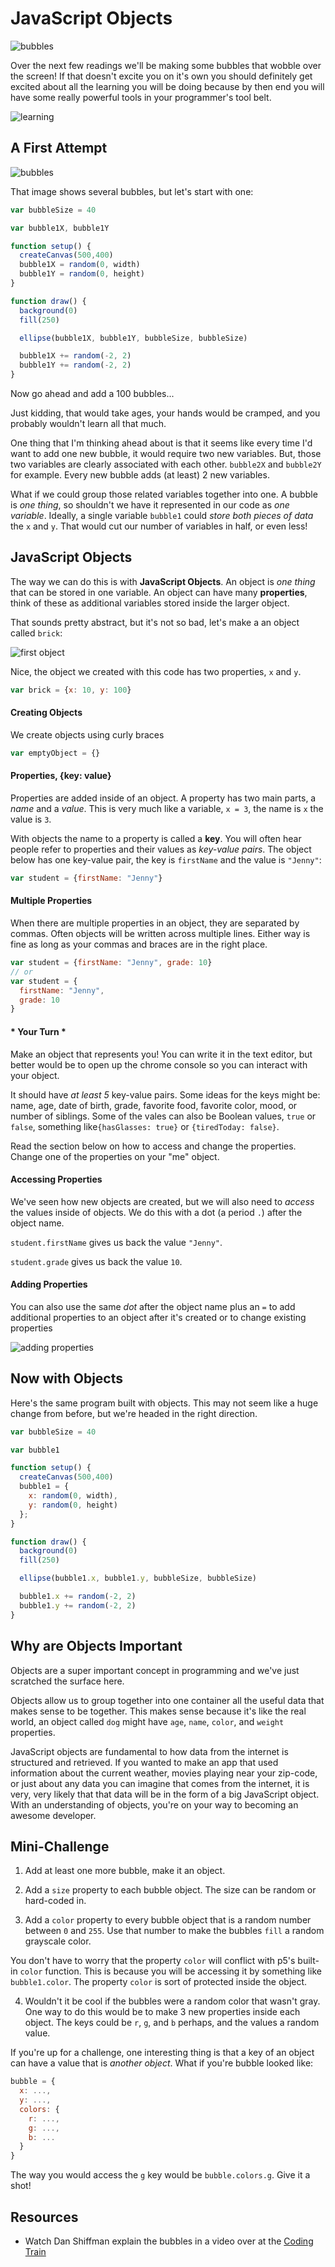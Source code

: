 # JavaScript Objects

![bubbles](https://s3.amazonaws.com/upperline/curriculum-assets/p5js/monkey-bubbles.gif)

Over the next few readings we'll be making some bubbles that wobble over the screen! If that doesn't excite you on it's own you should definitely get excited about all the learning you will be doing because by then end you will have some really powerful tools in your programmer's tool belt.

![learning](https://s3.amazonaws.com/upperline/curriculum-assets/p5js/info.gif)


## A First Attempt

![bubbles](https://s3.amazonaws.com/upperline/curriculum-assets/p5js/bubbles.gif)

That image shows several bubbles, but let's start with one:

```javascript
var bubbleSize = 40

var bubble1X, bubble1Y

function setup() {
  createCanvas(500,400)
  bubble1X = random(0, width)
  bubble1Y = random(0, height)
}

function draw() {
  background(0)
  fill(250)

  ellipse(bubble1X, bubble1Y, bubbleSize, bubbleSize)

  bubble1X += random(-2, 2)
  bubble1Y += random(-2, 2)
}
```

Now go ahead and add a 100 bubbles...

Just kidding, that would take ages, your hands would be cramped, and you probably wouldn't learn all that much.

One thing that I'm thinking ahead about is that it seems like every time I'd want to add one new bubble, it would require two new variables. But, those two variables are clearly associated with each other. `bubble2X` and `bubble2Y` for example. Every new bubble adds (at least) 2 new variables.

What if we could group those related variables together into one. A bubble is *one thing*, so shouldn't we have it represented in our code as *one variable*. Ideally, a single variable `bubble1` could *store both pieces of data* the `x` and `y`. That would cut our number of variables in half, or even less!

## JavaScript Objects

The way we can do this is with **JavaScript Objects**. An object is *one thing* that can be stored in one variable. An object can have many **properties**, think of these as additional variables stored inside the larger object.

That sounds pretty abstract, but it's not so bad, let's make a an object called `brick`:

![first object](https://s3.amazonaws.com/upperline/curriculum-assets/p5js/object-intro.gif)

Nice, the object we created with this code has two properties, `x` and `y`.

```javascript
var brick = {x: 10, y: 100}
```
#### Creating Objects

We create objects using curly braces

```javascript
var emptyObject = {}
```

#### Properties, {key: value}

Properties are added inside of an object. A property has two main parts, a *name* and a *value*.  This is very much like a variable, `x = 3`, the name is `x` the value is `3`.

With objects the name to a property is called a **key**.  You will often hear people refer to properties and their values as *key-value pairs*. The object below has one key-value pair, the key is `firstName` and the value is `"Jenny"`:

```javascript
var student = {firstName: "Jenny"}
```

#### Multiple Properties

When there are multiple properties in an object, they are separated by commas. Often objects will be written across multiple lines. Either way is fine as long as your commas and braces are in the right place.

```javascript
var student = {firstName: "Jenny", grade: 10}
// or
var student = {
  firstName: "Jenny",
  grade: 10
}
```

#### \* Your Turn \*
Make an object that represents you!  You can write it in the text editor, but better would be to open up the chrome console so you can interact with your object.

It should have *at least 5* key-value pairs. Some ideas for the keys might be: name, age, date of birth, grade, favorite food, favorite color, mood, or number of siblings. Some of the vales can also be Boolean values, `true` or `false`, something like`{hasGlasses: true}` or `{tiredToday: false}`.

Read the section below on how to access and change the properties. Change one of the properties on your "me" object.

#### Accessing Properties

We've seen how new objects are created, but we will also need to *access* the values inside of objects. We do this with a dot (a period `.`) after the object name.

`student.firstName` gives us back the value `"Jenny"`.

`student.grade` gives us back the value `10`.

#### Adding Properties

You can also use the same *dot* after the object name plus an `=` to add additional properties to an object after it's created or to change existing properties

![adding properties](https://s3.amazonaws.com/upperline/curriculum-assets/p5js/add-to-object.gif)

## Now with Objects

Here's the same program built with objects. This may not seem like a huge change from before, but we're headed in the right direction.

```javascript
var bubbleSize = 40

var bubble1

function setup() {
  createCanvas(500,400)
  bubble1 = {
    x: random(0, width),
    y: random(0, height)
  };
}

function draw() {
  background(0)
  fill(250)

  ellipse(bubble1.x, bubble1.y, bubbleSize, bubbleSize)

  bubble1.x += random(-2, 2)
  bubble1.y += random(-2, 2)
}
```
## Why are Objects Important

Objects are a super important concept in programming and we've just scratched the surface here.

Objects allow us to group together into one container all the useful data that makes sense to be together.  This makes sense because it's like the real world, an object called `dog` might have `age`, `name`, `color`, and `weight` properties.

JavaScript objects are fundamental to how data from the internet is structured and retrieved.  If you wanted to make an app that used information about the current weather, movies playing near your zip-code, or just about any data you can imagine that comes from the internet, it is very, very likely that that data will be in the form of a big JavaScript object. With an understanding of objects, you're on your way to becoming an awesome developer.

## Mini-Challenge
1. Add at least one more bubble, make it an object.

2. Add a `size` property to each bubble object. The size can be random or hard-coded in.

3. Add a `color` property to every bubble object that is a random number between `0` and `255`. Use that number to make the bubbles `fill` a random grayscale color.

  You don't have to worry that the property `color` will conflict with p5's built-in `color` function.  This is because you will be accessing it by something like `bubble1.color`. The property `color` is sort of protected inside the object.

4. Wouldn't it be cool if the bubbles were a random color that wasn't gray. One way to do this would be to make 3 new properties inside each object. The keys could be `r`, `g`, and `b` perhaps, and the values a random value.

  If you're up for a challenge, one interesting thing is that a key of an object can have a value that is *another object*.  What if you're bubble looked like:
  ```javascript
  bubble = {
    x: ...,
    y: ...,
    colors: {
      r: ...,
      g: ...,
      b: ...
    }
  }
  ```

  The way you would access the `g` key would be `bubble.colors.g`.  Give it a shot!

## Resources
- Watch Dan Shiffman explain the bubbles in a video over at the [Coding Train](https://www.youtube.com/watch?v=pGkSHeEZLMU&index=23&list=PLRqwX-V7Uu6Zy51Q-x9tMWIv9cueOFTFA)
